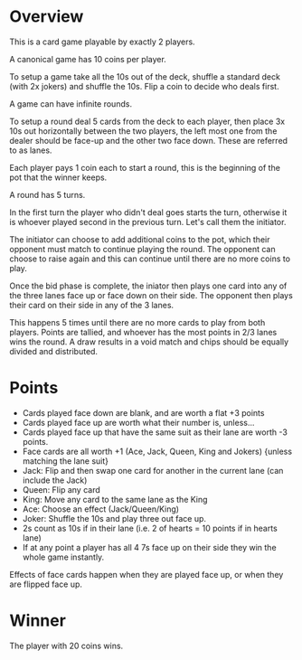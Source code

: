# Overview

This is a card game playable by exactly 2 players. 

A canonical game has 10 coins per player. 

To setup a game take all the 10s out of the deck, shuffle a standard deck (with 2x jokers) and shuffle the 10s. Flip a coin to decide who deals first.

A game can have infinite rounds.

To setup a round deal 5 cards from the deck to each player, then place 3x 10s out horizontally between the two players, the left most one from the dealer should be face-up and the other two face down. These are referred to as lanes.

Each player pays 1 coin each to start a round, this is the beginning of the pot that the winner keeps. 

A round has 5 turns.

In the first turn the player who didn't deal goes starts the turn, otherwise it is whoever played second in the previous turn. Let's call them the initiator.

The initiator can choose to add additional coins to the pot, which their opponent must match to continue playing the round. The opponent can choose to raise again and this can continue until there are no more coins to play.

Once the bid phase is complete, the iniator then plays one card into any of the three lanes face up or face down on their side. The opponent then plays their card on their side in any of the 3 lanes. 

This happens 5 times until there are no more cards to play from both players. Points are tallied, and whoever has the most points in 2/3 lanes wins the round. A draw results in a void match and chips should be equally divided and distributed.

# Points

- Cards played face down are blank, and are worth a flat +3 points
- Cards played face up are worth what their number is, unless...
- Cards played face up that have the same suit as their lane are worth -3 points.
- Face cards are all worth +1 (Ace, Jack, Queen, King and Jokers) {unless matching the lane suit}
- Jack: Flip and then swap one card for another in the current lane (can include the Jack)
- Queen: Flip any card
- King: Move any card to the same lane as the King
- Ace: Choose an effect (Jack/Queen/King)
- Joker: Shuffle the 10s and play three out face up.
- 2s count as 10s if in their lane (i.e. 2 of hearts = 10 points if in hearts lane)
- If at any point a player has all 4 7s face up on their side they win the whole game instantly.

Effects of face cards happen when they are played face up, or when they are flipped face up.

# Winner

The player with 20 coins wins.
